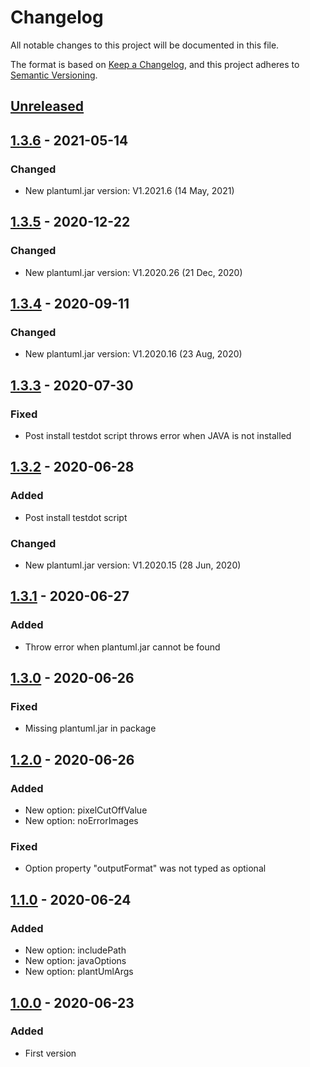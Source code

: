# Changelog
All notable changes to this project will be documented in this file.

The format is based on [Keep a Changelog](https://keepachangelog.com/en/1.0.0/),
and this project adheres to [Semantic Versioning](https://semver.org/spec/v2.0.0.html).

## [Unreleased]

## [1.3.6] - 2021-05-14
### Changed
- New plantuml.jar version: V1.2021.6 (14 May, 2021)

## [1.3.5] - 2020-12-22
### Changed
- New plantuml.jar version: V1.2020.26 (21 Dec, 2020)

## [1.3.4] - 2020-09-11
### Changed
- New plantuml.jar version: V1.2020.16 (23 Aug, 2020)

## [1.3.3] - 2020-07-30
### Fixed
- Post install testdot script throws error when JAVA is not installed

## [1.3.2] - 2020-06-28
### Added
- Post install testdot script
### Changed
- New plantuml.jar version: V1.2020.15 (28 Jun, 2020)

## [1.3.1] - 2020-06-27
### Added
- Throw error when plantuml.jar cannot be found

## [1.3.0] - 2020-06-26
### Fixed
- Missing plantuml.jar in package

## [1.2.0] - 2020-06-26
### Added
- New option: pixelCutOffValue
- New option: noErrorImages
### Fixed
- Option property "outputFormat" was not typed as optional

## [1.1.0] - 2020-06-24
### Added
- New option: includePath
- New option: javaOptions
- New option: plantUmlArgs

## [1.0.0] - 2020-06-23
### Added
- First version

[Unreleased]: https://github.com/krisztianb/plantuml-pipe/compare/v1.3.6...HEAD
[1.3.6]: https://github.com/krisztianb/plantuml-pipe/releases/tag/v1.3.6
[1.3.5]: https://github.com/krisztianb/plantuml-pipe/releases/tag/v1.3.5
[1.3.4]: https://github.com/krisztianb/plantuml-pipe/releases/tag/v1.3.4
[1.3.3]: https://github.com/krisztianb/plantuml-pipe/releases/tag/v1.3.3
[1.3.2]: https://github.com/krisztianb/plantuml-pipe/releases/tag/v1.3.2
[1.3.1]: https://github.com/krisztianb/plantuml-pipe/releases/tag/v1.3.1
[1.3.0]: https://github.com/krisztianb/plantuml-pipe/releases/tag/v1.3.0
[1.2.0]: https://github.com/krisztianb/plantuml-pipe/releases/tag/v1.2.0
[1.1.0]: https://github.com/krisztianb/plantuml-pipe/releases/tag/v1.1.0
[1.0.0]: https://github.com/krisztianb/plantuml-pipe/releases/tag/v1.0.0
